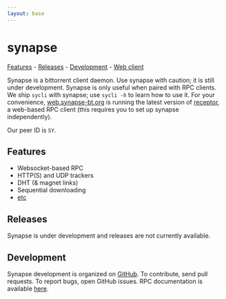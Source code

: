 ```yaml
---
layout: base
---
```


# synapse

[Features](#features) - [Releases](#releases) - [Development](#development) - [Web client](https://web.synapse-bt.org)

Synapse is a bittorrent client daemon. Use synapse with caution; it is still
under development. Synapse is only useful when paired with RPC clients. We ship
`sycli` with synapse; use `sycli -h` to learn how to use it. For your
convenience, [web.synapse-bt.org](https://web.synapse-bt.org) is running the
latest version of [receptor](https://github.com/SirCmpwn/receptor), a web-based
RPC client (this requires you to set up synapse independently).

Our peer ID is `SY`.

## Features

- Websocket-based RPC
- HTTP(S) and UDP trackers
- DHT (& magnet links)
- Sequential downloading
- [etc](https://github.com/Luminarys/synapse/issues/1)

## Releases

Synapse is under development and releases are not currently available.

## Development

Synapse development is organized on
[GitHub](https://github.com/Luminarys/synapse). To contribute, send pull
requests. To report bugs, open GitHub issues. RPC documentation is available
[here](https://github.com/Luminarys/synapse/blob/master/doc/RPC).
